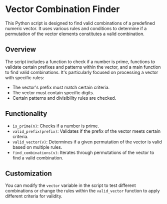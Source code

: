 # Vector Combination Finder

This Python script is designed to find valid combinations of a predefined numeric vector. It uses various rules and conditions to determine if a permutation of the vector elements constitutes a valid combination.

## Overview

The script includes a function to check if a number is prime, functions to validate certain prefixes and patterns within the vector, and a main function to find valid combinations. It's particularly focused on processing a vector with specific rules:

- The vector's prefix must match certain criteria.
- The vector must contain specific digits.
- Certain patterns and divisibility rules are checked.

## Functionality

- `is_prime(n)`: Checks if a number is prime.
- `valid_prefix(prefix)`: Validates if the prefix of the vector meets certain criteria.
- `valid_vector(v)`: Determines if a given permutation of the vector is valid based on multiple rules.
- `find_combinations(v)`: Iterates through permutations of the vector to find a valid combination.

## Customization

You can modify the `vector` variable in the script to test different combinations or change the rules within the `valid_vector` function to apply different criteria for validity.
